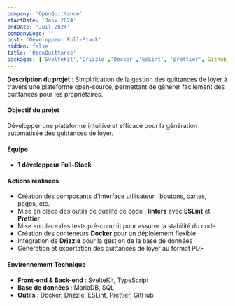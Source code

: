 ```yaml
---
company: 'OpenQuittance'
startDate: 'Janv 2024'
endDate: 'Juil 2024'
companyLogo: ''
post: 'Développeur Full-Stack'
hidden: false
title: 'OpenQuittance'
packages: ['SvelteKit','Drizzle','Docker','EsLint', 'prettier', Github]
---
```


**Description du projet** : Simplification de la gestion des quittances de loyer à travers une plateforme open-source, permettant de générer facilement des quittances pour les propriétaires.

#### **Objectif du projet**

Développer une plateforme intuitive et efficace pour la génération automatisée des quittances de loyer.

#### **Équipe**

- **1 développeur Full-Stack**

#### **Actions réalisées**

- Création des composants d'interface utilisateur : boutons, cartes, pages, etc.
- Mise en place des outils de qualité de code : **linters** avec **ESLint** et **Prettier**
- Mise en place des tests pré-commit pour assurer la stabilité du code
- Création des conteneurs **Docker** pour un déploiement flexible
- Intégration de **Drizzle** pour la gestion de la base de données
- Génération et exportation des quittances de loyer au format PDF

#### **Environnement Technique**

- **Front-end & Back-end** : SvelteKit, TypeScript
- **Base de données** : MariaDB, SQL
- **Outils** : Docker, Drizzle, ESLint, Prettier, GitHub
